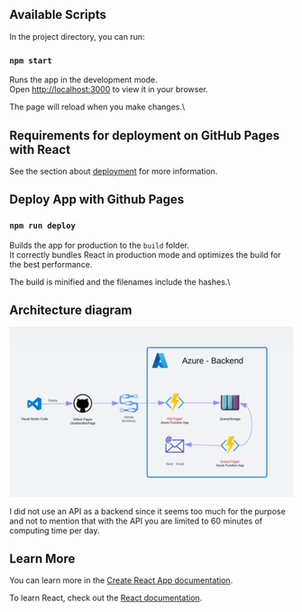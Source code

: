
## Available Scripts

In the project directory, you can run:

### `npm start`

Runs the app in the development mode.\
Open [http://localhost:3000](http://localhost:3000) to view it in your browser.

The page will reload when you make changes.\

## Requirements for deployment on GitHub Pages with React
See the section about [deployment](https://create-react-app.dev/docs/deployment/#github-pages) for more information.

## Deploy App with Github Pages

### `npm run deploy`

Builds the app for production to the `build` folder.\
It correctly bundles React in production mode and optimizes the build for the best performance.

The build is minified and the filenames include the hashes.\

## Architecture diagram

![Diagram](./src/diagram.JPG)

I did not use an API as a backend since it seems too much for the purpose and not to mention that with the API you are limited to 60 minutes of computing time per day.

## Learn More

You can learn more in the [Create React App documentation](https://facebook.github.io/create-react-app/docs/getting-started).

To learn React, check out the [React documentation](https://reactjs.org/).